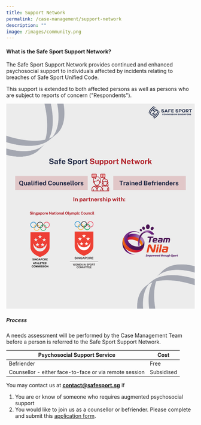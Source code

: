 ```yaml
---
title: Support Network
permalink: /case-management/support-network
description: ""
image: /images/community.png
---
```

#### What is the Safe Sport Support Network?

The Safe Sport Support Network provides continued and enhanced psychosocial support to individuals affected by incidents relating to breaches of Safe Sport Unified Code.

This support is extended to both affected persons as well as persons who are subject to reports of concern ("Respondents"). 


![Alt text for image on Isomer site](/images/Support%20Network.png)


##### Process

A needs assessment will be performed by the Case Management Team before a person is referred to the Safe Sport Support Network. <br>

| **Psychosocial Support Service** | **Cost**  | 
| -------- | -------- | 
| Befriender     | Free     | 
| Counsellor - either face-to-face or via remote session     | Subsidised    | 




You may contact us at **contact@safesport.sg**  if 
1. You are or know of someone who requires augmented psychosocial support 
2. You would like to join us as a counsellor or befriender. Please complete and submit this [application form](https://form.gov.sg/618382ad02e9a7001507e3bb).